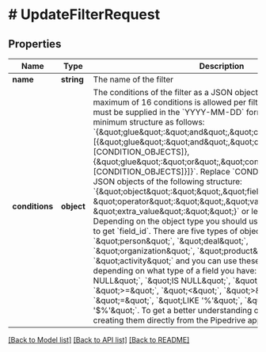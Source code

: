 # # UpdateFilterRequest

## Properties

Name | Type | Description | Notes
------------ | ------------- | ------------- | -------------
**name** | **string** | The name of the filter | [optional]
**conditions** | **object** | The conditions of the filter as a JSON object. Please note that a maximum of 16 conditions is allowed per filter and &#x60;date&#x60; values must be supplied in the &#x60;YYYY-MM-DD&#x60; format. It requires a minimum structure as follows: &#x60;{\&quot;glue\&quot;:\&quot;and\&quot;,\&quot;conditions\&quot;:[{\&quot;glue\&quot;:\&quot;and\&quot;,\&quot;conditions\&quot;: [CONDITION_OBJECTS]},{\&quot;glue\&quot;:\&quot;or\&quot;,\&quot;conditions\&quot;:[CONDITION_OBJECTS]}]}&#x60;. Replace &#x60;CONDITION_OBJECTS&#x60; with JSON objects of the following structure: &#x60;{\&quot;object\&quot;:\&quot;\&quot;,\&quot;field_id\&quot;:\&quot;\&quot;, \&quot;operator\&quot;:\&quot;\&quot;,\&quot;value\&quot;:\&quot;\&quot;, \&quot;extra_value\&quot;:\&quot;\&quot;}&#x60; or leave the array empty. Depending on the object type you should use another API endpoint to get &#x60;field_id&#x60;. There are five types of objects you can choose from: &#x60;\&quot;person\&quot;&#x60;, &#x60;\&quot;deal\&quot;&#x60;, &#x60;\&quot;organization\&quot;&#x60;, &#x60;\&quot;product\&quot;&#x60;, &#x60;\&quot;activity\&quot;&#x60; and you can use these types of operators depending on what type of a field you have: &#x60;\&quot;IS NOT NULL\&quot;&#x60;, &#x60;\&quot;IS NULL\&quot;&#x60;, &#x60;\&quot;&lt;&#x3D;\&quot;&#x60;, &#x60;\&quot;&gt;&#x3D;\&quot;&#x60;, &#x60;\&quot;&lt;\&quot;&#x60;, &#x60;\&quot;&gt;\&quot;&#x60;, &#x60;\&quot;!&#x3D;\&quot;&#x60;, &#x60;\&quot;&#x3D;\&quot;&#x60;, &#x60;\&quot;LIKE &#39;$%&#39;\&quot;&#x60;, &#x60;\&quot;LIKE &#39;%$%&#39;\&quot;&#x60;, &#x60;\&quot;NOT LIKE &#39;$%&#39;\&quot;&#x60;. To get a better understanding of how filters work try creating them directly from the Pipedrive application. |

[[Back to Model list]](../README.md#documentation-for-models) [[Back to API list]](../README.md#documentation-for-api-endpoints) [[Back to README]](../README.md)
